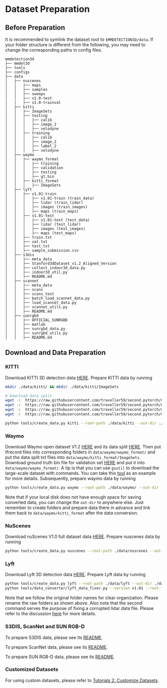 # Dataset Preparation

## Before Preparation

It is recommended to symlink the dataset root to `$MMDETECTION3D/data`.
If your folder structure is different from the following, you may need to change the corresponding paths in config files.

```
mmdetection3d
├── mmdet3d
├── tools
├── configs
├── data
│   ├── nuscenes
│   │   ├── maps
│   │   ├── samples
│   │   ├── sweeps
│   │   ├── v1.0-test
|   |   ├── v1.0-trainval
│   ├── kitti
│   │   ├── ImageSets
│   │   ├── testing
│   │   │   ├── calib
│   │   │   ├── image_2
│   │   │   ├── velodyne
│   │   ├── training
│   │   │   ├── calib
│   │   │   ├── image_2
│   │   │   ├── label_2
│   │   │   ├── velodyne
│   ├── waymo
│   │   ├── waymo_format
│   │   │   ├── training
│   │   │   ├── validation
│   │   │   ├── testing
│   │   │   ├── gt.bin
│   │   ├── kitti_format
│   │   │   ├── ImageSets
│   ├── lyft
│   │   ├── v1.01-train
│   │   │   ├── v1.01-train (train_data)
│   │   │   ├── lidar (train_lidar)
│   │   │   ├── images (train_images)
│   │   │   ├── maps (train_maps)
│   │   ├── v1.01-test
│   │   │   ├── v1.01-test (test_data)
│   │   │   ├── lidar (test_lidar)
│   │   │   ├── images (test_images)
│   │   │   ├── maps (test_maps)
│   │   ├── train.txt
│   │   ├── val.txt
│   │   ├── test.txt
│   │   ├── sample_submission.csv
│   ├── s3dis
│   │   ├── meta_data
│   │   ├── Stanford3dDataset_v1.2_Aligned_Version
│   │   ├── collect_indoor3d_data.py
│   │   ├── indoor3d_util.py
│   │   ├── README.md
│   ├── scannet
│   │   ├── meta_data
│   │   ├── scans
│   │   ├── scans_test
│   │   ├── batch_load_scannet_data.py
│   │   ├── load_scannet_data.py
│   │   ├── scannet_utils.py
│   │   ├── README.md
│   ├── sunrgbd
│   │   ├── OFFICIAL_SUNRGBD
│   │   ├── matlab
│   │   ├── sunrgbd_data.py
│   │   ├── sunrgbd_utils.py
│   │   ├── README.md

```

## Download and Data Preparation

### KITTI

Download KITTI 3D detection data [HERE](http://www.cvlibs.net/datasets/kitti/eval_object.php?obj_benchmark=3d). Prepare KITTI data by running

```bash
mkdir ./data/kitti/ && mkdir ./data/kitti/ImageSets

# Download data split
wget -c  https://raw.githubusercontent.com/traveller59/second.pytorch/master/second/data/ImageSets/test.txt --no-check-certificate --content-disposition -O ./data/kitti/ImageSets/test.txt
wget -c  https://raw.githubusercontent.com/traveller59/second.pytorch/master/second/data/ImageSets/train.txt --no-check-certificate --content-disposition -O ./data/kitti/ImageSets/train.txt
wget -c  https://raw.githubusercontent.com/traveller59/second.pytorch/master/second/data/ImageSets/val.txt --no-check-certificate --content-disposition -O ./data/kitti/ImageSets/val.txt
wget -c  https://raw.githubusercontent.com/traveller59/second.pytorch/master/second/data/ImageSets/trainval.txt --no-check-certificate --content-disposition -O ./data/kitti/ImageSets/trainval.txt

python tools/create_data.py kitti --root-path ./data/kitti --out-dir ./data/kitti --extra-tag kitti
```

### Waymo

Download Waymo open dataset V1.2 [HERE](https://waymo.com/open/download/) and its data split [HERE](https://drive.google.com/drive/folders/18BVuF_RYJF0NjZpt8SnfzANiakoRMf0o?usp=sharing). Then put tfrecord files into corresponding folders in `data/waymo/waymo_format/` and put the data split txt files into `data/waymo/kitti_format/ImageSets`. Download ground truth bin file for validation set [HERE](https://console.cloud.google.com/storage/browser/waymo_open_dataset_v_1_2_0/validation/ground_truth_objects) and put it into `data/waymo/waymo_format/`. A tip is that you can use `gsutil` to download the large-scale dataset with commands. You can take this [tool](https://github.com/RalphMao/Waymo-Dataset-Tool) as an example for more details. Subsequently, prepare waymo data by running

```bash
python tools/create_data.py waymo --root-path ./data/waymo/ --out-dir ./data/waymo/ --workers 128 --extra-tag waymo
```

Note that if your local disk does not have enough space for saving converted data, you can change the `out-dir` to anywhere else. Just remember to create folders and prepare data there in advance and link them back to `data/waymo/kitti_format` after the data conversion.

### NuScenes

Download nuScenes V1.0 full dataset data [HERE](https://www.nuscenes.org/download). Prepare nuscenes data by running

```bash
python tools/create_data.py nuscenes --root-path ./data/nuscenes --out-dir ./data/nuscenes --extra-tag nuscenes
```

### Lyft

Download Lyft 3D detection data [HERE](https://www.kaggle.com/c/3d-object-detection-for-autonomous-vehicles/data). Prepare Lyft data by running

```bash
python tools/create_data.py lyft --root-path ./data/lyft --out-dir ./data/lyft --extra-tag lyft --version v1.01
python tools/data_converter/lyft_data_fixer.py --version v1.01 --root-folder ./data/lyft
```

Note that we follow the original folder names for clear organization. Please rename the raw folders as shown above. Also note that the second command serves the purpose of fixing a corrupted lidar data file. Please refer to the discussion [here](https://www.kaggle.com/c/3d-object-detection-for-autonomous-vehicles/discussion/110000) for more details.

### S3DIS, ScanNet and SUN RGB-D

To prepare S3DIS data, please see its [README](https://github.com/open-mmlab/mmdetection3d/blob/master/data/s3dis/README.md/).

To prepare ScanNet data, please see its [README](https://github.com/open-mmlab/mmdetection3d/blob/master/data/scannet/README.md/).

To prepare SUN RGB-D data, please see its [README](https://github.com/open-mmlab/mmdetection3d/blob/master/data/sunrgbd/README.md/).

### Customized Datasets

For using custom datasets, please refer to [Tutorials 2: Customize Datasets](https://mmdetection3d.readthedocs.io/en/latest/tutorials/customize_dataset.html).
